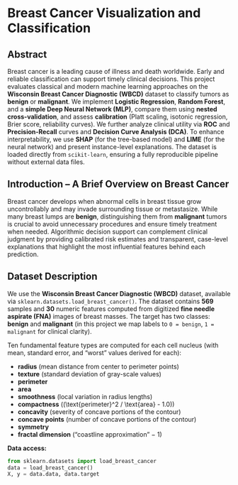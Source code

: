 # Breast Cancer Visualization and Classification

## Abstract
Breast cancer is a leading cause of illness and death worldwide. Early and reliable classification can support timely clinical decisions. This project evaluates classical and modern machine learning approaches on the **Wisconsin Breast Cancer Diagnostic (WBCD)** dataset to classify tumors as **benign** or **malignant**. We implement **Logistic Regression**, **Random Forest**, and a **simple Deep Neural Network (MLP)**, compare them using **nested cross-validation**, and assess **calibration** (Platt scaling, isotonic regression, Brier score, reliability curves). We further analyze clinical utility via **ROC** and **Precision-Recall** curves and **Decision Curve Analysis (DCA)**. To enhance interpretability, we use **SHAP** (for the tree-based model) and **LIME** (for the neural network) and present instance-level explanations. The dataset is loaded directly from `scikit-learn`, ensuring a fully reproducible pipeline without external data files.


## Introduction – A Brief Overview on Breast Cancer
Breast cancer develops when abnormal cells in breast tissue grow uncontrollably and may invade surrounding tissue or metastasize. While many breast lumps are **benign**, distinguishing them from **malignant** tumors is crucial to avoid unnecessary procedures and ensure timely treatment when needed. Algorithmic decision support can complement clinical judgment by providing calibrated risk estimates and transparent, case-level explanations that highlight the most influential features behind each prediction.

## Dataset Description
We use the **Wisconsin Breast Cancer Diagnostic (WBCD)** dataset, available via `sklearn.datasets.load_breast_cancer()`. The dataset contains **569** samples and **30** numeric features computed from digitized **fine needle aspirate (FNA)** images of breast masses. The target has two classes: **benign** and **malignant** (in this project we map labels to `0 = benign`, `1 = malignant` for clinical clarity).

Ten fundamental feature types are computed for each cell nucleus (with mean, standard error, and “worst” values derived for each):
- **radius** (mean distance from center to perimeter points)  
- **texture** (standard deviation of gray-scale values)  
- **perimeter**  
- **area**  
- **smoothness** (local variation in radius lengths)  
- **compactness** \((\text{perimeter}^2 / \text{area} - 1.0)\)  
- **concavity** (severity of concave portions of the contour)  
- **concave points** (number of concave portions of the contour)  
- **symmetry**  
- **fractal dimension** (“coastline approximation” − 1)

**Data access:**  
```python
from sklearn.datasets import load_breast_cancer
data = load_breast_cancer()
X, y = data.data, data.target

